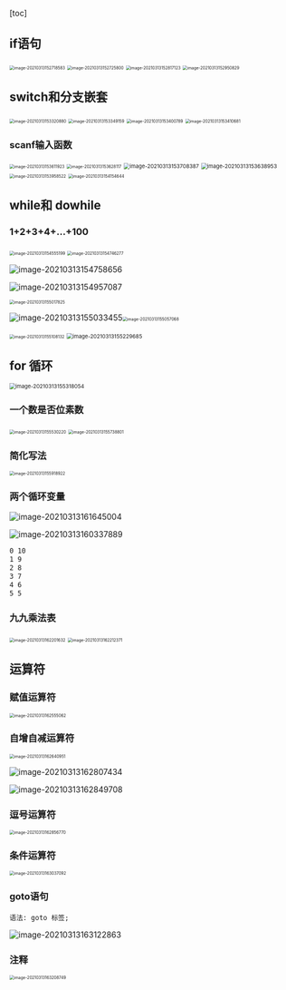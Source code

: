 [toc]

## if语句

<img src="imgs/image-20210313152718583.png" alt="image-20210313152718583" style="zoom:50%;" />

<img src="imgs/image-20210313152725800.png" alt="image-20210313152725800" style="zoom:50%;" />

<img src="imgs/image-20210313152817123.png" alt="image-20210313152817123" style="zoom:50%;" />

<img src="imgs/image-20210313152950829.png" alt="image-20210313152950829" style="zoom:50%;" />

## switch和分支嵌套

<img src="imgs/image-20210313153320880.png" alt="image-20210313153320880" style="zoom:50%;" />

<img src="imgs/image-20210313153349159.png" alt="image-20210313153349159" style="zoom:50%;" />

<img src="imgs/image-20210313153400789.png" alt="image-20210313153400789" style="zoom:50%;" />

<img src="imgs/image-20210313153410681.png" alt="image-20210313153410681" style="zoom:50%;" />

### scanf输入函数

<img src="imgs/image-20210313153611923.png" alt="image-20210313153611923" style="zoom:50%;" />

<img src="imgs/image-20210313153628117.png" alt="image-20210313153628117" style="zoom:50%;" />

<img src="imgs/image-20210313153708387.png" alt="image-20210313153708387" style="zoom: 67%;" />

<img src="imgs/image-20210313153638953.png" alt="image-20210313153638953" style="zoom:67%;" />

<img src="imgs/image-20210313153958522.png" alt="image-20210313153958522" style="zoom:50%;" />

<img src="imgs/image-20210313154154644.png" alt="image-20210313154154644" style="zoom:50%;" />

## while和 dowhile

### 1+2+3+4+…+100

<img src="imgs/image-20210313154555199.png" alt="image-20210313154555199" style="zoom:50%;" />

<img src="imgs/image-20210313154746277.png" alt="image-20210313154746277" style="zoom:50%;" />

![image-20210313154758656](imgs/image-20210313154758656.png)

![image-20210313154957087](imgs/image-20210313154957087.png)

<img src="imgs/image-20210313155017825.png" alt="image-20210313155017825" style="zoom:50%;" />

![image-20210313155033455](imgs/image-20210313155033455.png)<img src="imgs/image-20210313155057068.png" alt="image-20210313155057068" style="zoom:50%;" />

<img src="imgs/image-20210313155108132.png" alt="image-20210313155108132" style="zoom:50%;" />

<img src="imgs/image-20210313155229685.png" alt="image-20210313155229685" style="zoom:67%;" />

## for 循环

<img src="imgs/image-20210313155318054.png" alt="image-20210313155318054" style="zoom:67%;" />

### 一个数是否位素数

<img src="imgs/image-20210313155530220.png" alt="image-20210313155530220" style="zoom:50%;" />

<img src="imgs/image-20210313155738801.png" alt="image-20210313155738801" style="zoom:50%;" />

### 简化写法

<img src="imgs/image-20210313155918922.png" alt="image-20210313155918922" style="zoom:50%;" />

### 两个循环变量

![image-20210313161645004](imgs/image-20210313161645004.png)

![image-20210313160337889](imgs/image-20210313160337889.png)

```sh
0 10
1 9
2 8
3 7
4 6
5 5
```

### 九九乘法表

<img src="imgs/image-20210313162201632.png" alt="image-20210313162201632" style="zoom:50%;" />

<img src="imgs/image-20210313162212371.png" alt="image-20210313162212371" style="zoom:50%;" />

## 运算符

### 赋值运算符

<img src="imgs/image-20210313162555062.png" alt="image-20210313162555062" style="zoom:50%;" />

### 自增自减运算符

<img src="imgs/image-20210313162640951.png" alt="image-20210313162640951" style="zoom:50%;" />

![image-20210313162807434](imgs/image-20210313162807434.png)

![image-20210313162849708](imgs/image-20210313162849708.png)

### 逗号运算符

<img src="imgs/image-20210313162856770.png" alt="image-20210313162856770" style="zoom:50%;" />

### 条件运算符

<img src="imgs/image-20210313163037092.png" alt="image-20210313163037092" style="zoom:50%;" />

### goto语句

```
语法: goto 标签;
```

![image-20210313163122863](imgs/image-20210313163122863.png)

### 注释

<img src="imgs/image-20210313163208749.png" alt="image-20210313163208749" style="zoom:50%;" />